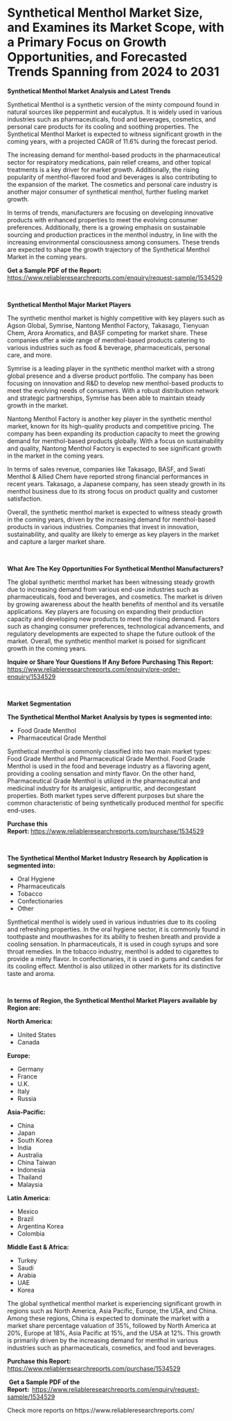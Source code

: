 <p><h1>Synthetical Menthol Market Size, and Examines its Market Scope, with a Primary Focus on Growth Opportunities, and Forecasted Trends Spanning from 2024 to 2031</h1></p><p><strong>Synthetical Menthol Market Analysis and Latest Trends</strong></p>
<p><p>Synthetical Menthol is a synthetic version of the minty compound found in natural sources like peppermint and eucalyptus. It is widely used in various industries such as pharmaceuticals, food and beverages, cosmetics, and personal care products for its cooling and soothing properties. The Synthetical Menthol Market is expected to witness significant growth in the coming years, with a projected CAGR of 11.6% during the forecast period.</p><p>The increasing demand for menthol-based products in the pharmaceutical sector for respiratory medications, pain relief creams, and other topical treatments is a key driver for market growth. Additionally, the rising popularity of menthol-flavored food and beverages is also contributing to the expansion of the market. The cosmetics and personal care industry is another major consumer of synthetical menthol, further fueling market growth.</p><p>In terms of trends, manufacturers are focusing on developing innovative products with enhanced properties to meet the evolving consumer preferences. Additionally, there is a growing emphasis on sustainable sourcing and production practices in the menthol industry, in line with the increasing environmental consciousness among consumers. These trends are expected to shape the growth trajectory of the Synthetical Menthol Market in the coming years.</p></p>
<p><strong>Get a Sample PDF of the Report:&nbsp;</strong> <a href="https://www.reliableresearchreports.com/enquiry/request-sample/1534529">https://www.reliableresearchreports.com/enquiry/request-sample/1534529</a></p>
<p>&nbsp;</p>
<p><strong>Synthetical Menthol Major Market Players</strong></p>
<p><p>The synthetic menthol market is highly competitive with key players such as Agson Global, Symrise, Nantong Menthol Factory, Takasago, Tienyuan Chem, Arora Aromatics, and BASF competing for market share. These companies offer a wide range of menthol-based products catering to various industries such as food & beverage, pharmaceuticals, personal care, and more. </p><p>Symrise is a leading player in the synthetic menthol market with a strong global presence and a diverse product portfolio. The company has been focusing on innovation and R&D to develop new menthol-based products to meet the evolving needs of consumers. With a robust distribution network and strategic partnerships, Symrise has been able to maintain steady growth in the market.</p><p>Nantong Menthol Factory is another key player in the synthetic menthol market, known for its high-quality products and competitive pricing. The company has been expanding its production capacity to meet the growing demand for menthol-based products globally. With a focus on sustainability and quality, Nantong Menthol Factory is expected to see significant growth in the market in the coming years.</p><p>In terms of sales revenue, companies like Takasago, BASF, and Swati Menthol & Allied Chem have reported strong financial performances in recent years. Takasago, a Japanese company, has seen steady growth in its menthol business due to its strong focus on product quality and customer satisfaction.</p><p>Overall, the synthetic menthol market is expected to witness steady growth in the coming years, driven by the increasing demand for menthol-based products in various industries. Companies that invest in innovation, sustainability, and quality are likely to emerge as key players in the market and capture a larger market share.</p></p>
<p>&nbsp;</p>
<p><strong>What Are The Key Opportunities For Synthetical Menthol Manufacturers?</strong></p>
<p><p>The global synthetic menthol market has been witnessing steady growth due to increasing demand from various end-use industries such as pharmaceuticals, food and beverages, and cosmetics. The market is driven by growing awareness about the health benefits of menthol and its versatile applications. Key players are focusing on expanding their production capacity and developing new products to meet the rising demand. Factors such as changing consumer preferences, technological advancements, and regulatory developments are expected to shape the future outlook of the market. Overall, the synthetic menthol market is poised for significant growth in the coming years.</p></p>
<p><strong>Inquire or Share Your Questions If Any Before Purchasing This Report:</strong> <a href="https://www.reliableresearchreports.com/enquiry/pre-order-enquiry/1534529">https://www.reliableresearchreports.com/enquiry/pre-order-enquiry/1534529</a></p>
<p>&nbsp;</p>
<p><strong>Market Segmentation</strong></p>
<p><strong>The Synthetical Menthol Market Analysis by types is segmented into:</strong></p>
<p><ul><li>Food Grade Menthol</li><li>Pharmaceutical Grade Menthol</li></ul></p>
<p><p>Synthetical menthol is commonly classified into two main market types: Food Grade Menthol and Pharmaceutical Grade Menthol. Food Grade Menthol is used in the food and beverage industry as a flavoring agent, providing a cooling sensation and minty flavor. On the other hand, Pharmaceutical Grade Menthol is utilized in the pharmaceutical and medicinal industry for its analgesic, antipruritic, and decongestant properties. Both market types serve different purposes but share the common characteristic of being synthetically produced menthol for specific end-uses.</p></p>
<p><strong>Purchase this Report:&nbsp;</strong><a href="https://www.reliableresearchreports.com/purchase/1534529">https://www.reliableresearchreports.com/purchase/1534529</a></p>
<p>&nbsp;</p>
<p><strong>The Synthetical Menthol Market Industry Research by Application is segmented into:</strong></p>
<p><ul><li>Oral Hygiene</li><li>Pharmaceuticals</li><li>Tobacco</li><li>Confectionaries</li><li>Other</li></ul></p>
<p><p>Synthetical menthol is widely used in various industries due to its cooling and refreshing properties. In the oral hygiene sector, it is commonly found in toothpaste and mouthwashes for its ability to freshen breath and provide a cooling sensation. In pharmaceuticals, it is used in cough syrups and sore throat remedies. In the tobacco industry, menthol is added to cigarettes to provide a minty flavor. In confectionaries, it is used in gums and candies for its cooling effect. Menthol is also utilized in other markets for its distinctive taste and aroma.</p></p>
<p>&nbsp;</p>
<p><strong>In terms of Region, the Synthetical Menthol Market Players available by Region are:</strong></p>
<p>
    <p> <strong> North America: </strong>
        <ul>
            <li>United States</li>
            <li>Canada</li>
        </ul>
        </p> 
    <p> <strong> Europe: </strong>
        <ul>
            <li>Germany</li>
            <li>France</li>
            <li>U.K.</li>
            <li>Italy</li>
            <li>Russia</li>
        </ul>
        </p> 
    <p> <strong> Asia-Pacific: </strong>
        <ul>
            <li>China</li>
            <li>Japan</li>
            <li>South Korea</li>
            <li>India</li>
            <li>Australia</li>
            <li>China Taiwan</li>
            <li>Indonesia</li>
            <li>Thailand</li>
            <li>Malaysia</li>
        </ul>
        </p> 
    <p> <strong> Latin America: </strong>
        <ul>
            <li>Mexico</li>
            <li>Brazil</li>
            <li>Argentina Korea</li>
            <li>Colombia</li>
        </ul>
        </p> 
    <p> <strong> Middle East & Africa: </strong>
        <ul>
            <li>Turkey</li>
            <li>Saudi</li>
            <li>Arabia</li>
            <li>UAE</li>
            <li>Korea</li>
        </ul>
    </p>
    </p>
<p><p>The global synthetical menthol market is experiencing significant growth in regions such as North America, Asia Pacific, Europe, the USA, and China. Among these regions, China is expected to dominate the market with a market share percentage valuation of 35%, followed by North America at 20%, Europe at 18%, Asia Pacific at 15%, and the USA at 12%. This growth is primarily driven by the increasing demand for menthol in various industries such as pharmaceuticals, cosmetics, and food and beverages.</p></p>
<p><strong>Purchase this Report: </strong><a href="https://www.reliableresearchreports.com/purchase/1534529">https://www.reliableresearchreports.com/purchase/1534529</a></p>
<p>&nbsp;<strong>Get a Sample PDF of the Report:&nbsp;&nbsp;</strong><a href="https://www.reliableresearchreports.com/enquiry/request-sample/1534529">https://www.reliableresearchreports.com/enquiry/request-sample/1534529</a></p>
<p><strong></strong></p>
<p>Check more reports on https://www.reliableresearchreports.com/</p>